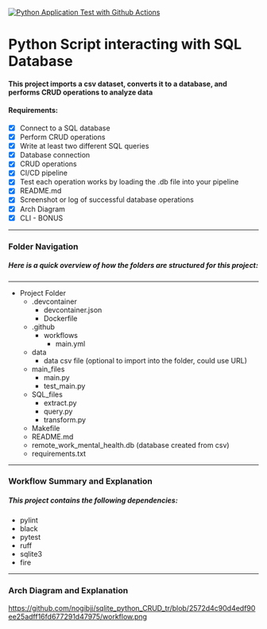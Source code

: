 [![Python Application Test with Github Actions](https://github.com/lilah-duboff/scaffold/actions/workflows/main.yml/badge.svg)](https://github.com/lilah-duboff/scaffold/actions/workflows/main.yml)

# Python Script interacting with SQL Database
#### This project imports a csv dataset, converts it to a database, and performs CRUD operations to analyze data

#### Requirements:

- [X] Connect to a SQL database
- [X] Perform CRUD operations
- [X] Write at least two different SQL queries
- [X] Database connection
- [X] CRUD operations
- [X] CI/CD pipeline
- [X] Test each operation works by loading the .db file into your pipeline 
- [X] README.md
- [X] Screenshot or log of successful database operations
- [X] Arch Diagram
- [X] CLI - BONUS 

---
### Folder Navigation
##### Here is a quick overview of how the folders are structured for this project:
---
- Project Folder
    - .devcontainer
        - devcontainer.json
        - Dockerfile
    - .github
        - workflows
            - main.yml
    - data
        - data csv file (optional to import into the folder, could use URL)
    - main_files
        - main.py
        - test_main.py
    - SQL_files
        - extract.py
        - query.py
        - transform.py
    - Makefile
    - README.md
    - remote_work_mental_health.db (database created from csv)
    - requirements.txt
---
### Workflow Summary and Explanation
##### This project contains the following dependencies:
- pylint
- black 
- pytest
- ruff 
- sqlite3
- fire

---
### Arch Diagram and Explanation
https://github.com/nogibjj/sqlite_python_CRUD_tr/blob/2572d4c90d4edf90ee25adff16fd677291d47975/workflow.png